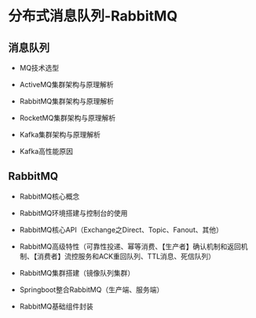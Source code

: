 # 分布式消息队列-RabbitMQ

## 消息队列

* MQ技术选型

* ActiveMQ集群架构与原理解析

* RabbitMQ集群架构与原理解析

* RocketMQ集群架构与原理解析

* Kafka集群架构与原理解析

* Kafka高性能原因

  

## RabbitMQ

* RabbitMQ核心概念

* RabbitMQ环境搭建与控制台的使用

* RabbitMQ核心API（Exchange之Direct、Topic、Fanout、其他）

* RabbitMQ高级特性（可靠性投递、幂等消费、【生产者】确认机制和返回机制、【消费者】流控服务和ACK重回队列、TTL消息、死信队列）

* RabbitMQ集群搭建（镜像队列集群）

* Springboot整合RabbitMQ（生产端、服务端）

* RabbitMQ基础组件封装

  